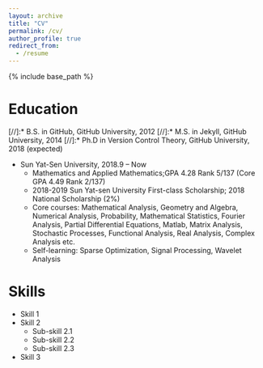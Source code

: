 ```yaml
---
layout: archive
title: "CV"
permalink: /cv/
author_profile: true
redirect_from:
  - /resume
---
```


{% include base_path %}

Education
======
[//]:* B.S. in GitHub, GitHub University, 2012
[//]:* M.S. in Jekyll, GitHub University, 2014
[//]:* Ph.D in Version Control Theory, GitHub University, 2018 (expected)
* Sun Yat-Sen University, 2018.9 – Now
  * Mathematics and Applied Mathematics;GPA 4.28 Rank 5/137 (Core GPA 4.49 Rank 2/137)
  * 2018-2019 Sun Yat-sen University First-class Scholarship; 2018 National Scholarship (2%)
  * Core courses: Mathematical Analysis, Geometry and Algebra, Numerical Analysis, Probability, Mathematical
Statistics, Fourier Analysis, Partial Differential Equations, Matlab, Matrix Analysis, Stochastic Processes,
Functional Analysis, Real Analysis, Complex Analysis etc.
  * Self-learning: Sparse Optimization, Signal Processing, Wavelet Analysis

<!--
Work experience
======
* Summer 2015: Research Assistant
  * Github University
  * Duties included: Tagging issues
  * Supervisor: Professor Git

* Fall 2015: Research Assistant
  * Github University
  * Duties included: Merging pull requests
  * Supervisor: Professor Hub
-->

Skills
======
* Skill 1
* Skill 2
  * Sub-skill 2.1
  * Sub-skill 2.2
  * Sub-skill 2.3
* Skill 3

<!--
Publications
======
  <ul>{% for post in site.publications %}
    {% include archive-single-cv.html %}
  {% endfor %}</ul>
  
Talks
======
  <ul>{% for post in site.talks %}
    {% include archive-single-talk-cv.html %}
  {% endfor %}</ul>
  
Teaching
======
  <ul>{% for post in site.teaching %}
    {% include archive-single-cv.html %}
  {% endfor %}</ul>
  
Service and leadership
======
* Currently signed in to 43 different slack teams
-->